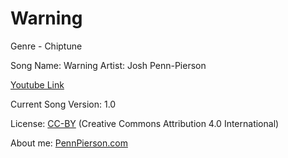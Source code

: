 # Warning
Genre - Chiptune

Song Name: Warning
Artist: Josh Penn-Pierson

[Youtube Link](https://www.youtube.com/watch?v=XH08RpeGE2o&list=PLye9mcKwe2zy3KW8uK_3F7HVMjJjdqSqU&index=20)

Current Song Version: 1.0

License: [CC-BY](http://creativecommons.org/licenses/by/4.0/) (Creative Commons Attribution 4.0 International)

About me: [PennPierson.com](http://pennpierson.com/)